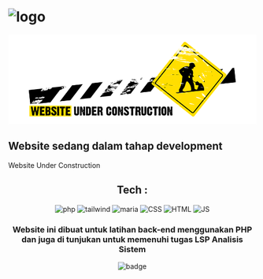 # ![logo](https://i.ibb.co/wg92jTD/logo.png)
![undercons](https://github.com/Menrva-pixel/listriku_web/blob/main/underc.png)

Website sedang dalam tahap development
--------------------------------------
Website Under Construction

<div align="center">
  
## Tech :
![php](https://img.shields.io/badge/PHP-777BB4?style=for-the-badge&logo=php&logoColor=white)
![tailwind](https://img.shields.io/badge/Tailwind_CSS-38B2AC?style=for-the-badge&logo=tailwind-css&logoColor=white)
![maria](https://img.shields.io/badge/MariaDB-003545?style=for-the-badge&logo=mariadb&logoColor=white)
![CSS](https://img.shields.io/badge/CSS3-1572B6?style=for-the-badge&logo=css3&logoColor=white)
![HTML](https://img.shields.io/badge/HTML5-E34F26?style=for-the-badge&logo=html5&logoColor=white)
![JS](https://img.shields.io/badge/JavaScript-F7DF1E?style=for-the-badge&logo=javascript&logoColor=black)


### Website ini dibuat untuk latihan back-end menggunakan PHP dan juga di tunjukan untuk memenuhi tugas LSP Analisis Sistem
![badge](http://ForTheBadge.com/images/badges/built-by-developers.svg)
</div>
